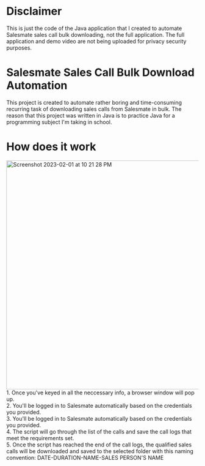 # Disclaimer

This is just the code of the Java application that I created to automate Salesmate sales call bulk downloading, not the full application. The full application and demo video are not being uploaded for privacy security purposes. 

# Salesmate Sales Call Bulk Download Automation

This project is created to automate rather boring and time-consuming recurring task of downloading sales calls from Salesmate in bulk. The reason that this project was written in Java is to practice Java for a programming subject I'm taking in school.

# How does it work

<img width="598" alt="Screenshot 2023-02-01 at 10 21 28 PM" src="https://user-images.githubusercontent.com/92936025/216068652-048b5e0e-3d4c-41e5-a82d-e3d6750b9cdd.png">
1. Once you've keyed in all the neccessary info, a browser window will pop up.<br />
2. You'll be logged in to Salesmate automatically based on the credentials you provided.<br />
3. You'll be logged in to Salesmate automatically based on the credentials you provided.<br />
4. The script will go through the list of the calls and save the call logs that meet the requirements set.<br />
5. Once the script has reached the end of the call logs, the qualified sales calls will be downloaded and saved to the selected folder with this naming convention: DATE-DURATION-NAME-SALES PERSON'S NAME

